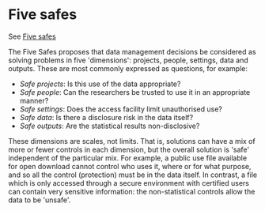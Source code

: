 # Five safes

See [Five safes](https://en.wikipedia.org/wiki/Five_safes)

The Five Safes proposes that data management decisions be considered as solving problems in five 'dimensions': projects, people, settings, data and outputs. These are most commonly expressed as questions, for example:

* _Safe projects_:	Is this use of the data appropriate?
* _Safe people_:	Can the researchers be trusted to use it in an appropriate manner?
* _Safe settings_:	Does the access facility limit unauthorised use?
* _Safe data_:	Is there a disclosure risk in the data itself?
* _Safe outputs_:	Are the statistical results non-disclosive?

These dimensions are scales, not limits. That is, solutions can have a mix of more or fewer controls in each dimension, but the overall solution is 'safe' independent of the particular mix. For example, a public use file available for open download cannot control who uses it, where or for what purpose, and so all the control (protection) must be in the data itself. In contrast, a file which is only accessed through a secure environment with certified users can contain very sensitive information: the non-statistical controls allow the data to be 'unsafe'. 


